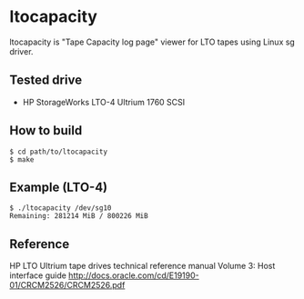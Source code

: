 # ltocapacity

ltocapacity is "Tape Capacity log page" viewer for LTO tapes using Linux sg driver.

## Tested drive

- HP StorageWorks LTO-4 Ultrium 1760 SCSI

## How to build

```console
$ cd path/to/ltocapacity
$ make
```

## Example (LTO-4)

```console
$ ./ltocapacity /dev/sg10
Remaining: 281214 MiB / 800226 MiB
```

## Reference

HP LTO Ultrium tape drives technical reference manual Volume 3: Host interface guide
http://docs.oracle.com/cd/E19190-01/CRCM2526/CRCM2526.pdf

